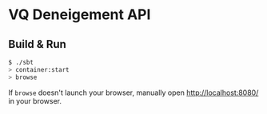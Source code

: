 # VQ Deneigement API #

## Build & Run ##

```sh
$ ./sbt
> container:start
> browse
```

If `browse` doesn't launch your browser, manually open [http://localhost:8080/](http://localhost:8080/) in your browser.
